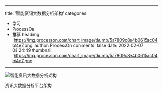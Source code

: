 
---
title: '智能资讯大数据分析架构'
categories: 
 - 学习
 - ProcessOn
 - 推荐
headimg: 'https://img.processon.com/chart_image/thumb/5a7809c8e4b0615ac04bf4e7.png'
author: ProcessOn
comments: false
date: 2022-02-07 08:24:49
thumbnail: 'https://img.processon.com/chart_image/thumb/5a7809c8e4b0615ac04bf4e7.png'
---

<div>   
<img class="thumb" alt="智能资讯大数据分析架构" src="https://img.processon.com/chart_image/thumb/5a7809c8e4b0615ac04bf4e7.png" referrerpolicy="no-referrer">
<p>资讯大数据分析平台架构</p>  
</div>
            